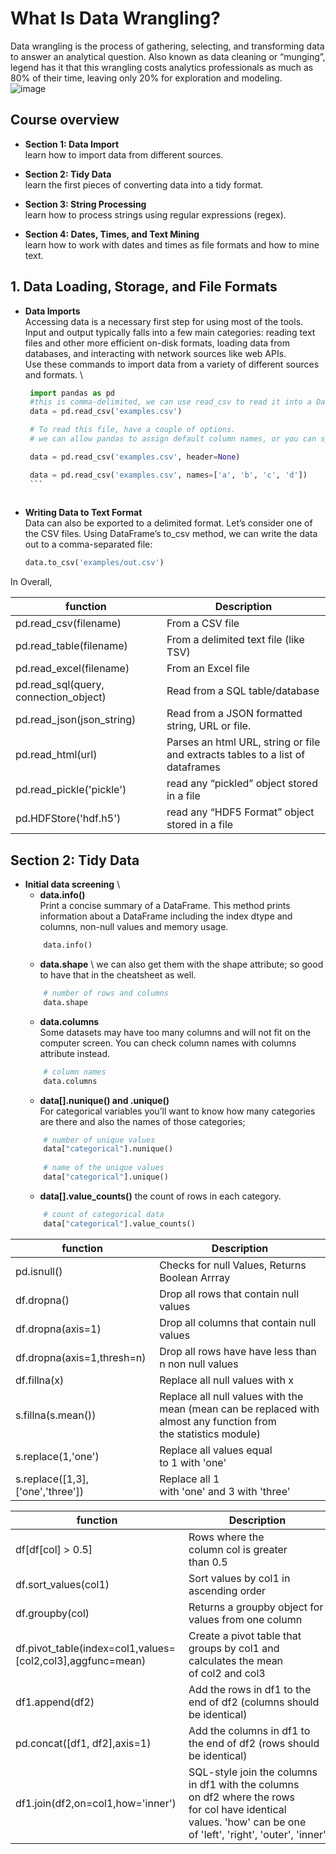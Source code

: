 # What Is Data Wrangling?
Data wrangling is the process of gathering, selecting, and transforming data to answer an analytical question. Also known as data cleaning or “munging”, legend has it that this wrangling costs analytics professionals as much as 80% of their time, leaving only 20% for exploration and modeling. \
![image](https://user-images.githubusercontent.com/58425689/106841812-e79a2d00-66ca-11eb-95c2-3bebe6ffc3f0.png)

## Course overview 
- **Section 1: Data Import** \
  learn how to import data from different sources.

- **Section 2: Tidy Data** \
  learn the first pieces of converting data into a tidy format.

- **Section 3: String Processing** \
  learn how to process strings using regular expressions (regex).

- **Section 4: Dates, Times, and Text Mining** \
  learn how to work with dates and times as file formats and how to mine text.


## **1. Data Loading, Storage, and File Formats** 
- **Data Imports** \
  Accessing data is a necessary first step for using most of the tools. Input and output typically falls into a few main categories: reading text files and other
  more efficient on-disk formats, loading data from databases, and interacting with network sources like web APIs. \
  Use these commands to import data from a variety of different sources and formats. \  
     ```python
      import pandas as pd  
      #this is comma-delimited, we can use read_csv to read it into a DataFrame.
      data = pd.read_csv('examples.csv')

      # To read this file, have a couple of options.
      # we can allow pandas to assign default column names, or you can specify names yourself:

      data = pd.read_csv('examples.csv', header=None)

      data = pd.read_csv('examples.csv', names=['a', 'b', 'c', 'd'])
      ``` 
      
 - **Writing Data to Text Format** \
   Data can also be exported to a delimited format. Let’s consider one of the CSV files. Using DataFrame’s to_csv method, we can write the data out to a comma-separated file:
  
    ``` python
    data.to_csv('examples/out.csv')
    ```

In Overall, 

  | function | Description |
  | --- | --- |
  pd.read_csv(filename) | From a CSV file
  pd.read_table(filename) | From a delimited text file (like TSV)
  pd.read_excel(filename) | From an Excel file
  pd.read_sql(query, connection_object) | Read from a SQL table/database
  pd.read_json(json_string) | Read from a JSON formatted string, URL or file.
  pd.read_html(url) | Parses an html URL, string or file and extracts tables to a list of dataframes
  pd.read_pickle('pickle')  | read any “pickled” object stored in a file
  pd.HDFStore('hdf.h5') | read any “HDF5 Format” object stored in a file

## **Section 2: Tidy Data**
- **Initial data screening** \
  - **data.info()** \
  Print a concise summary of a DataFrame.
  This method prints information about a DataFrame including the index dtype and columns, non-null values and memory usage.
  ``` python 
      data.info()
  ```
  - **data.shape** \ 
  we can also get them with the shape attribute; so good to have that in the cheatsheet as well.
  ``` python 
      # number of rows and columns
      data.shape
  ```
  - **data.columns** \
  Some datasets may have too many columns and will not fit on the computer screen. You can check column names with columns attribute instead.
  ``` python 
      # column names
      data.columns
  ```
  - **data[].nunique() and .unique()** \
  For categorical variables you’ll want to know how many categories are there and also the names of those categories;
  ``` python 
      # number of unique values
      data["categorical"].nunique()
      
      # name of the unique values
      data["categorical"].unique()
  ```
  - **data[].value_counts()**
   the count of rows in each category.
  ``` python 
      # count of categorical data
      data["categorical"].value_counts()
  ```
| function | Description |
| --- | --- |
| pd.isnull() | Checks for null Values, Returns Boolean Arrray
| df.dropna() | Drop all rows that contain null values
| df.dropna(axis=1) | Drop all columns that contain null values
| df.dropna(axis=1,thresh=n) | Drop all rows have have less than n non null values
| df.fillna(x) | Replace all null values with x
| s.fillna(s.mean()) | Replace all null values with the mean (mean can be replaced with almost any function from the statistics module)
| s.replace(1,'one') | Replace all values equal to 1 with 'one'
| s.replace([1,3],['one','three']) | Replace all 1 with 'one' and 3 with 'three'

| function | Description |
| --- | --- |
| df[df[col] > 0.5] | Rows where the column col is greater than 0.5
| df.sort_values(col1) | Sort values by col1 in ascending order
| df.groupby(col) | Returns a groupby object for values from one column
| df.pivot_table(index=col1,values=[col2,col3],aggfunc=mean) | Create a pivot table that groups by col1 and calculates the mean of col2 and col3
| df1.append(df2) | Add the rows in df1 to the end of df2 (columns should be identical)
| pd.concat([df1, df2],axis=1) | Add the columns in df1 to the end of df2 (rows should be identical)
| df1.join(df2,on=col1,how='inner') | SQL-style join the columns in df1 with the columns on df2 where the rows for col have identical values. 'how' can be one of 'left', 'right', 'outer', 'inner'
